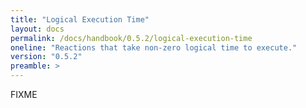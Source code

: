 ```yaml
---
title: "Logical Execution Time"
layout: docs
permalink: /docs/handbook/0.5.2/logical-execution-time
oneline: "Reactions that take non-zero logical time to execute."
version: "0.5.2"
preamble: >
---
```


FIXME

